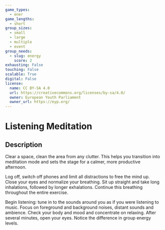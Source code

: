 ```yaml
---
game_types:
  - ener
game_lengths:
  - short
group_sizes:
  - small
  - large
  - multiple
  - event
group_needs:
  - slug: energy
    score: 2
exhausting: False
touching: False
scalable: True
digital: False
license:
  name: CC BY-SA 4.0
  url: https://creativecommons.org/licenses/by-sa/4.0/
  owner: European Youth Parliament
  owner_url: https://eyp.org/
---
```

# Listening Meditation

## Description
Clear a space, clean the area from any clutter. This helps you transition into meditation mode and sets the stage for a calmer, more productive afternoon.

Log off, switch off phones and limit all distractions to free the mind up. Close your eyes and normalize your breathing. Sit up straight and take long inhalations, followed by longer exhalations. Continue this breathing throughout the entire exercise.

Begin listening: tune in to the sounds around you as if you were listening to
music. Focus on foreground and background noises, distant sounds and ambience. Check your body and mood and concentrate on relaxing. After several minutes, open your eyes. Notice the difference in group energy levels.

